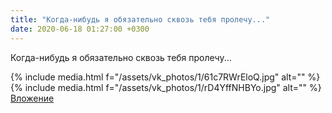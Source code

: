 ```yaml
---
title: "Когда-нибудь я обязательно сквозь тебя пролечу..."
date: 2020-06-18 01:27:00 +0300
---
```


Когда-нибудь я обязательно сквозь тебя пролечу...


{% include media.html f="/assets/vk_photos/1/61c7RWrEloQ.jpg" alt="" %}
{% include media.html f="/assets/vk_photos/1/rD4YffNHBYo.jpg" alt="" %}
[Вложение](https://vk.com/photo41076938_457246827)
